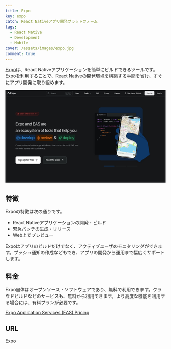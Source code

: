 ```yaml
---
title: Expo
key: expo
catch: React Nativeアプリ開発プラットフォーム
tags:
  - React Native
  - Development
  - Mobile
cover: /assets/images/expo.jpg
comment: true
---
```


[Expo](https://expo.dev/)は、React Nativeアプリケーションを簡単にビルドできるツールです。Expoを利用することで、React Nativeの開発環境を構築する手間を省け、すぐにアプリ開発に取り組めます。

[![ExpoのWebサイト](/assets/images/expo.jpg)](https://expo.dev/)

<!--more-->

## 特徴

Expoの特徴は次の通りです。

- React Nativeアプリケーションの開発・ビルド
- 緊急パッチの生成・リリース
- Web上でプレビュー

Expoはアプリのビルドだけでなく、アクティブユーザのモニタリングができます。プッシュ通知の作成などもでき、アプリの開発から運用まで幅広くサポートします。

## 料金

Expo自体はオープンソース・ソフトウェアであり、無料で利用できます。クラウドビルドなどのサービスも、無料から利用できます。より高度な機能を利用する場合には、有料プランが必要です。

[Expo Application Services \(EAS\) Pricing](https://expo.dev/pricing)

## URL

[Expo](https://expo.dev/)
